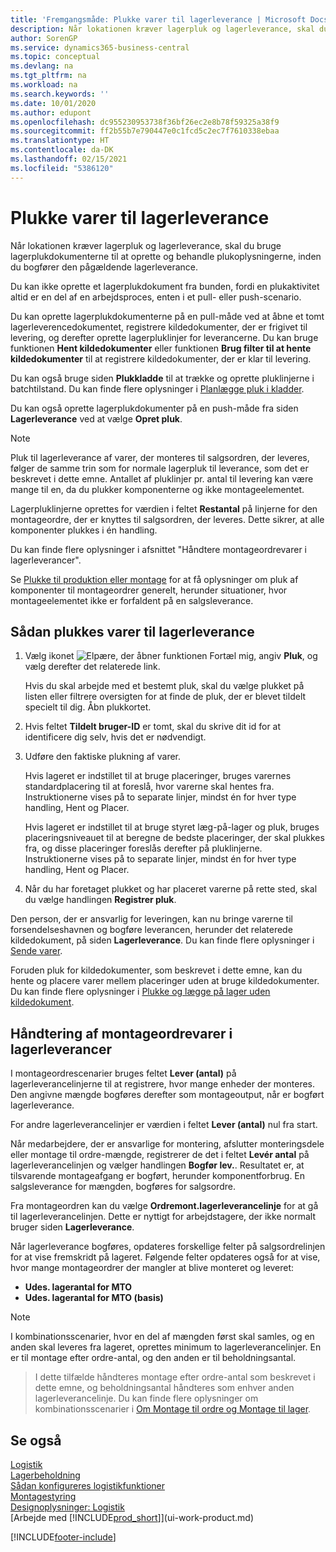```yaml
---
title: 'Fremgangsmåde: Plukke varer til lagerleverance | Microsoft Docs'
description: Når lokationen kræver lagerpluk og lagerleverance, skal du bruge lagerplukdokumenterne til at oprette og behandle plukoplysningerne, inden du bogfører den pågældende lagerleverance.
author: SorenGP
ms.service: dynamics365-business-central
ms.topic: conceptual
ms.devlang: na
ms.tgt_pltfrm: na
ms.workload: na
ms.search.keywords: ''
ms.date: 10/01/2020
ms.author: edupont
ms.openlocfilehash: dc955230953738f36bf26ec2e8b78f59325a38f9
ms.sourcegitcommit: ff2b55b7e790447e0c1fcd5c2ec7f7610338ebaa
ms.translationtype: HT
ms.contentlocale: da-DK
ms.lasthandoff: 02/15/2021
ms.locfileid: "5386120"
---
```

# <a name="pick-items-for-warehouse-shipment"></a>Plukke varer til lagerleverance
Når lokationen kræver lagerpluk og lagerleverance, skal du bruge lagerplukdokumenterne til at oprette og behandle plukoplysningerne, inden du bogfører den pågældende lagerleverance.  

Du kan ikke oprette et lagerplukdokument fra bunden, fordi en plukaktivitet altid er en del af en arbejdsproces, enten i et pull- eller push-scenario.  

Du kan oprette lagerplukdokumenterne på en pull-måde ved at åbne et tomt lagerleverencedokumentet, registrere kildedokumenter, der er frigivet til levering, og derefter oprette lagerpluklinjer for leverancerne. Du kan bruge funktionen **Hent kildedokumenter** eller funktionen **Brug filter til at hente kildedokumenter** til at registrere kildedokumenter, der er klar til levering.

Du kan også bruge siden **Plukkladde** til at trække og oprette pluklinjerne i batchtilstand. Du kan finde flere oplysninger i [Planlægge pluk i kladder](warehouse-how-to-plan-picks-in-worksheets.md).  

Du kan også oprette lagerplukdokumenter på en push-måde fra siden **Lagerleverance** ved at vælge **Opret pluk**.  

> [!NOTE]  
>  Pluk til lagerleverance af varer, der monteres til salgsordren, der leveres, følger de samme trin som for normale lagerpluk til leverance, som det er beskrevet i dette emne. Antallet af pluklinjer pr. antal til levering kan være mange til en, da du plukker komponenterne og ikke montageelementet.  
>   
>  Lagerpluklinjerne oprettes for værdien i feltet **Restantal** på linjerne for den montageordre, der er knyttes til salgsordren, der leveres. Dette sikrer, at alle komponenter plukkes i én handling.  
>   
>  Du kan finde flere oplysninger i afsnittet "Håndtere montageordrevarer i lagerleverancer".  
>   
>  Se [Plukke til produktion eller montage](warehouse-how-to-pick-for-production.md) for at få oplysninger om pluk af komponenter til montageordrer generelt, herunder situationer, hvor montageelementet ikke er forfaldent på en salgsleverance.  

## <a name="to-pick-items-for-warehouse-shipment"></a>Sådan plukkes varer til lagerleverance  
1.  Vælg ikonet ![Elpære, der åbner funktionen Fortæl mig](media/ui-search/search_small.png "Fortæl mig, hvad du vil foretage dig"), angiv **Pluk**, og vælg derefter det relaterede link.  

    Hvis du skal arbejde med et bestemt pluk, skal du vælge plukket på listen eller filtrere oversigten for at finde de pluk, der er blevet tildelt specielt til dig. Åbn plukkortet.  
2.  Hvis feltet **Tildelt bruger-ID** er tomt, skal du skrive dit id for at identificere dig selv, hvis det er nødvendigt.  
3.  Udføre den faktiske plukning af varer.  

    Hvis lageret er indstillet til at bruge placeringer, bruges varernes standardplacering til at foreslå, hvor varerne skal hentes fra. Instruktionerne vises på to separate linjer, mindst én for hver type handling, Hent og Placer.  

    Hvis lageret er indstillet til at bruge styret læg-på-lager og pluk, bruges placeringsniveauet til at beregne de bedste placeringer, der skal plukkes fra, og disse placeringer foreslås derefter på pluklinjerne. Instruktionerne vises på to separate linjer, mindst én for hver type handling, Hent og Placer.  

4.  Når du har foretaget plukket og har placeret varerne på rette sted, skal du vælge handlingen **Registrer pluk**.  

Den person, der er ansvarlig for leveringen, kan nu bringe varerne til forsendelseshavnen og bogføre leverancen, herunder det relaterede kildedokument, på siden **Lagerleverance**. Du kan finde flere oplysninger i [Sende varer](warehouse-how-ship-items.md).   

Foruden pluk for kildedokumenter, som beskrevet i dette emne, kan du hente og placere varer mellem placeringer uden at bruge kildedokumenter. Du kan finde flere oplysninger i [Plukke og lægge på lager uden kildedokument](warehouse-how-to-create-put-aways-from-internal-put-aways.md).  

## <a name="handling-assemble-to-order-items-in-warehouse-shipments"></a>Håndtering af montageordrevarer i lagerleverancer
I montageordrescenarier bruges feltet **Lever (antal)** på lagerleverancelinjerne til at registrere, hvor mange enheder der monteres. Den angivne mængde bogføres derefter som montageoutput, når er bogført lagerleverance.

For andre lagerleverancelinjer er værdien i feltet **Lever (antal)** nul fra start.

Når medarbejdere, der er ansvarlige for montering, afslutter monteringsdele eller montage til ordre-mængde, registrerer de det i feltet **Levér antal** på lagerleverancelinjen og vælger handlingen **Bogfør lev.**. Resultatet er, at tilsvarende montageafgang er bogført, herunder komponentforbrug. En salgsleverance for mængden, bogføres for salgsordre.

Fra montageordren kan du vælge **Ordremont.lagerleverancelinje** for at gå til lagerleverancelinjen. Dette er nyttigt for arbejdstagere, der ikke normalt bruger siden **Lagerleverance**.

Når lagerleverance bogføres, opdateres forskellige felter på salgsordrelinjen for at vise fremskridt på lageret. Følgende felter opdateres også for at vise, hvor mange montageordrer der mangler at blive monteret og leveret:

- **Udes. lagerantal for MTO**
- **Udes. lagerantal for MTO (basis)**

> [!NOTE]
> I kombinationsscenarier, hvor en del af mængden først skal samles, og en anden skal leveres fra lageret, oprettes minimum to lagerleverancelinjer. En er til montage efter ordre-antal, og den anden er til beholdningsantal.

> I dette tilfælde håndteres montage efter ordre-antal som beskrevet i dette emne, og beholdningsantal håndteres som enhver anden lagerleverancelinje. Du kan finde flere oplysninger om kombinationsscenarier i [Om Montage til ordre og Montage til lager](assembly-assemble-to-order-or-assemble-to-stock.md).

## <a name="see-also"></a>Se også  
[Logistik](warehouse-manage-warehouse.md)  
[Lagerbeholdning](inventory-manage-inventory.md)  
[Sådan konfigureres logistikfunktioner](warehouse-setup-warehouse.md)     
[Montagestyring](assembly-assemble-items.md)    
[Designoplysninger: Logistik](design-details-warehouse-management.md)  
[Arbejde med [!INCLUDE[prod_short](includes/prod_short.md)]](ui-work-product.md)


[!INCLUDE[footer-include](includes/footer-banner.md)]